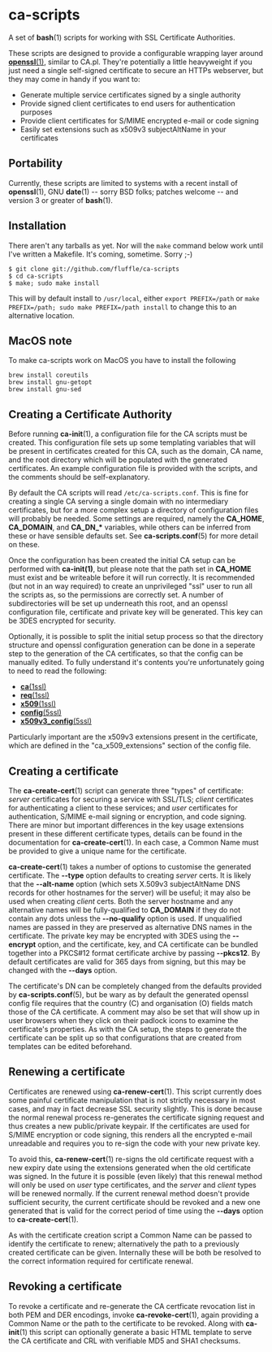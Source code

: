 ca-scripts
==========

A set of **bash**(1) scripts for working with SSL Certificate Authorities.

These scripts are designed to provide a configurable wrapping layer around
[**openssl**(1)](http://www.openssl.org/), similar to CA.pl. They're potentially
a little heavyweight if you just need a single self-signed certificate to secure
an HTTPs webserver, but they may come in handy if you want to:

  * Generate multiple service certificates signed by a single authority
  * Provide signed client certificates to end users for authentication purposes
  * Provide client certificates for S/MIME encrypted e-mail or code signing
  * Easily set extensions such as x509v3 subjectAltName in your certificates

Portability
-----------

Currently, these scripts are limited to systems with a recent install of
**openssl**(1), GNU **date**(1) -- sorry BSD folks; patches welcome -- and
version 3 or greater of **bash**(1).

Installation
------------

There aren't any tarballs as yet. Nor will the `make` command below work until
I've written a Makefile. It's coming, sometime. Sorry ;-)

    $ git clone git://github.com/fluffle/ca-scripts
    $ cd ca-scripts
    $ make; sudo make install

This will by default install to `/usr/local`, either `export PREFIX=/path` or
`make PREFIX=/path; sudo make PREFIX=/path install` to change this to an
alternative location.

MacOS note
------------

To make ca-scripts work on MacOS you have to install the following

```
brew install coreutils
brew install gnu-getopt
brew install gnu-sed
```

Creating a Certificate Authority
--------------------------------

  Before running **ca-init**(1), a configuration file for the CA scripts must be
created. This configuration file sets up some templating variables that will
be present in certificates created for this CA, such as the domain, CA name,
and the root directory which will be populated with the generated certificates.
An example configuration file is provided with the scripts, and the comments
should be self-explanatory.

  By default the CA scripts will read `/etc/ca-scripts.conf`. This is fine for
creating a single CA serving a single domain with no intermediary certificates,
but for a more complex setup a directory of configuration files will probably
be needed. Some settings are required, namely the **CA\_HOME**, **CA\_DOMAIN**,
and **CA\_DN\_\*** variables, while others can be inferred from these or have
sensible defaults set. See **ca-scripts.conf**(5) for more detail on these.

  Once the configuration has been created the initial CA setup can be performed
with **ca-init(1)**, but please note that the path set in **CA\_HOME** must exist
and be writeable before it will run correctly. It is recommended (but not in an
way required) to create an unprivileged "ssl" user to run all the scripts as, so
the permissions are correctly set. A number of subdirectories will be set
up underneath this root, and an openssl configuration file, certificate and
private key will be generated. This key can be 3DES encrypted for security.

  Optionally, it is possible to split the initial setup process so that the
directory structure and openssl configuration generation can be done in a
seperate step to the generation of the CA certificates, so that the config can
be manually edited. To fully understand it's contents you're unfortunately
going to need to read the following:

  * [**ca**(1ssl)](http://www.openssl.org/docs/apps/ca.html)
  * [**req**(1ssl)](http://www.openssl.org/docs/apps/req.html)
  * [**x509**(1ssl)](http://www.openssl.org/docs/apps/x509.html)
  * [**config**(5ssl)](http://www.openssl.org/docs/apps/config.html)
  * [**x509v3\_config**(5ssl)](http://www.openssl.org/docs/apps/x509v3_config.html)

Particularly important are the x509v3 extensions present in the certificate,
which are defined in the "ca\_x509\_extensions" section of the config file.

Creating a certificate
----------------------

  The **ca-create-cert**(1) script can generate three "types" of certificate:
*server* certificates for securing a service with SSL/TLS; *client* certificates
for authenticating a client to these services; and *user* certificates for
authentication, S/MIME e-mail signing or encryption, and code signing. There
are minor but important differences in the key usage extensions present in
these different certificate types, details can be found in the documentation
for **ca-create-cert**(1). In each case, a Common Name must be provided to give
a unique name for the certificate.

  **ca-create-cert**(1) takes a number of options to customise the generated
certificate. The **--type** option defaults to creating *server* certs. It is
likely that the **--alt-name** option (which sets X.509v3 subjectAltName DNS
records for other hostnames for the server) will be useful; it may also be used
when creating *client* certs.  Both the server hostname and any alternative
names will be fully-qualified to **CA\_DOMAIN** if they do not contain any dots
unless the **--no-qualify** option is used. If unqualified names are passed in
they are preserved as alternative DNS names in the certificate. The private key
may be encrypted with 3DES using the **--encrypt** option, and the certificate,
key, and CA certificate can be bundled together into a PKCS#12 format
certificate archive by passing **--pkcs12**. By default certificates are valid
for 365 days from signing, but this may be changed with the **--days** option.

  The certificate's DN can be completely changed from the defaults provided by
**ca-scripts.conf**(5), but be wary as by default the generated openssl config
file requires that the country (C) and organisation (O) fields match those of
the CA certificate. A comment may also be set that will show up in user browsers
when they click on their padlock icons to examine the certificate's properties.
As  with the CA setup, the steps to generate the certificate can be split up so
that configurations that are created from templates can be edited beforehand.

Renewing a certificate
----------------------

  Certificates are renewed using **ca-renew-cert**(1). This script currently
does some painful certificate manipulation that is not strictly necessary in
most cases, and may in fact decrease SSL security slightly. This is done because
the normal renewal process re-generates the certificate signing request and
thus creates a new public/private keypair. If the certificates are used for
S/MIME encryption or code signing, this renders all the encrypted e-mail
unreadable and requires you to re-sign the code with your new private key.

  To avoid this, **ca-renew-cert**(1) re-signs the old certificate request with
a new expiry date using the extensions generated when the old certificate was
signed. In the future it is possible (even likely) that this renewal method
will only be used on *user* type certificates, and the *server* and *client*
types will be renewed normally. If the current renewal method doesn't provide
sufficient security, the current certificate should be revoked and a new one
generated that is valid for the correct period of time using the **--days**
option to **ca-create-cert**(1).

  As with the certificate creation script a Common Name can be passed to
identify the certificate to renew; alternatively the path to a previously
created certificate can be given. Internally these will be both be resolved to
the correct information required for certificate renewal.

Revoking a certificate
----------------------

  To revoke a certificate and re-generate the CA certficate revocation list in
both PEM and DER encodings, invoke **ca-revoke-cert**(1), again providing a
Common Name or the path to the certificate to be revoked. Along with
**ca-init**(1) this script can optionally generate a basic HTML template to
serve the CA certificate and CRL with verifiable MD5 and SHA1 checksums.
